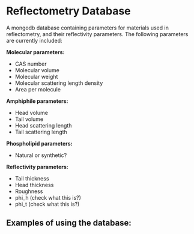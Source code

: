 # Reflectometry Database 

A mongodb database containing parameters for materials used in reflectometry, and their reflectivity parameters. 
The following parameters are currently included: 
  
**Molecular parameters:**
  * CAS number
  * Molecular volume
  * Molecular weight
  * Molecular scattering length density
  * Area per molecule
  
**Amphiphile parameters:**
  * Head volume
  * Tail volume
  * Head scattering length
  * Tail scattering length
  
**Phospholipid parameters:**
  * Natural or synthetic?
  
**Reflectivity parameters:**
  * Tail thickness
  * Head thickness
  * Roughness
  * phi_h (check what this is?)
  * phi_t (check what this is?)


## Examples of using the database: 

